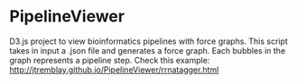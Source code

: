 # PipelineViewer
D3.js project to view bioinformatics pipelines with force graphs. This script takes in input a .json file and generates a force graph. Each bubbles in the graph represents a pipeline step.
Check this example: http://jtremblay.github.io/PipelineViewer/rrnatagger.html

